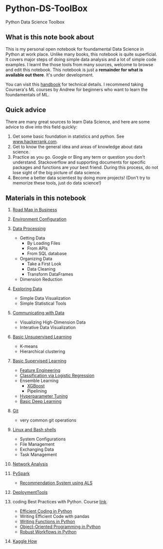 # Python-DS-ToolBox

Python Data Science Toolbox

## What is this note book about

This is my personal open notebook for foundamental Data Science in Python at work place.
Unlike many books, this notebook is quite superficial. It covers major steps of doing simple data analysis and a lot of simple code examples.
I learnt the those tools from many sources, welcome to browse and edit this notebook.
This notebook is just a **remainder for what is available out there**. It's under development.

You can visit this [handbook](https://jakevdp.github.io/PythonDataScienceHandbook/) for technical details.
I recommend taking Coursera's ML courses by Andrew for beginners who want to learn the foundamentals of ML.


## Quick advice

There are many great sources to learn Data Science, and here are some advice to dive into this field quickly:

1. Get some basic foundation in statistics and python. See www.hackerrank.com.
2. Get to know the general idea and areas of knowledge about data science.
3. Practice as you go. Google or Bing any term or question you don't understand. Stackoverflow and supporting documents for specific packages and functions are your best friend. During this process, do not lose sight of the big picture of data science.
4. Become a better data scientiest by doing more projects! (Don't try to memorize these tools, just do data science!)

## Materials in this notebook

1. [Road Map in Business](roadmap.md)
2. [Environment Configuration](EnvironmentConfiguration.md)
3. [Data Processing](DataProcessing.md)
    * Getting Data
        * By Loading Files
        * From APIs
        * From SQL database
    * Organizing Data
        * Take a First Look
        * Data Cleaning
        * Transform DataFrames
    * Dimension Reduction

4. [Exploring Data](ExploringData.md)
    * Simple Data Visualization
    * Simple Statistical Tools

5. [Communicating with Data](Communicating-with-Data.md)
    * Visualizing High-Dimension Data
    * Interative Data Visualization

6. [Basic Unsupervised Learning](UnsupervisedLearningBasic.md)
    * K-means
    * Hierarchical clustering

7. [Basic Supervised Learning](SupervisedLearningBasic.md)
    * [Feature Engineering](FeatureEngineering.md)
    * [Classification via Logistic Regression](https://www.kaggle.com/danielzou/tensorflow-multiclassification)
    * Ensemble Learning
        * [XGBoost](XGBoost.md)
        * Pipelining
    * [Hyperparameter Tuning](HyperTune.md)
    * [Basic Deep Learning](https://www.kaggle.com/danielzou/housing-prices-tf-dnn)

8. [Git](git.md)
    * very common git operations
9. [Linux and Bash shells](LinuxBash.md)
    * System Configurations
    * File Management
    * Exchanging Data
    * Task Management
10. [Network Analysis](Network-Analysis.md)
11. [PySpark](PySpark.md)
    * [Recommendation System using ALS](PySparkALS.md)

12. [DeploymentTools](DeploymentTools.md)
13. coding Best Practices with Python. Course [link](https://learn.datacamp.com/skill-tracks/coding-best-practices-in-python?version=1).
    * [Efficient Coding in Python](EfficientCoding.md)
    * Writing Efficient Code with pandas
    * [Writing Functions in Python](FunctionsInPython.md)
    * [Object-Oriented Programming in Python](OOPPy.md)
    * [Robust Workflows in Python](CreatingRobustWorkflows.md)
14. [Kaggle How](KaggleHow.md)